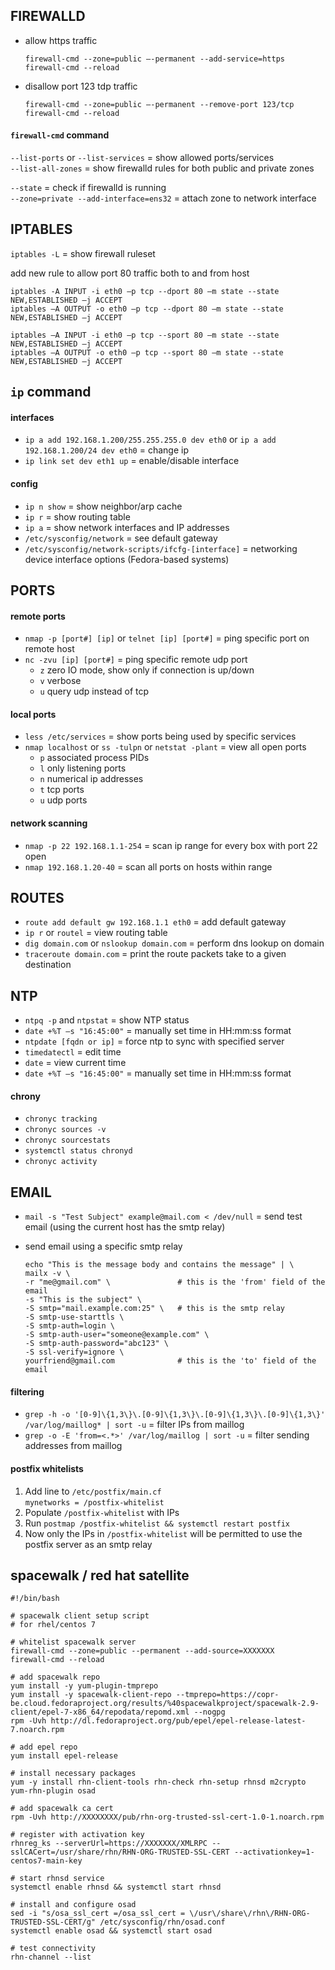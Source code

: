 ## FIREWALLD

- allow https traffic
  ```
  firewall-cmd --zone=public –-permanent --add-service=https
  firewall-cmd --reload
  ```

- disallow port 123 tdp traffic
  ```
  firewall-cmd --zone=public –-permanent --remove-port 123/tcp
  firewall-cmd --reload
  ```

#### `firewall-cmd` command

`--list-ports` or `--list-services` = show allowed ports/services \
`--list-all-zones` = show firewalld rules for both public and private zones

`--state` = check if firewalld is running \
`--zone=private --add-interface=ens32` = attach zone to network interface


## IPTABLES

`iptables -L` = show firewall ruleset

add new rule to allow port 80 traffic both to and from host
  ```
  iptables -A INPUT -i eth0 –p tcp --dport 80 –m state --state NEW,ESTABLISHED –j ACCEPT
  iptables –A OUTPUT -o eth0 –p tcp --dport 80 –m state --state NEW,ESTABLISHED –j ACCEPT

  iptables –A INPUT -i eth0 –p tcp --sport 80 –m state --state NEW,ESTABLISHED –j ACCEPT 
  iptables –A OUTPUT -o eth0 –p tcp --sport 80 –m state --state NEW,ESTABLISHED –j ACCEPT
  ```


## `ip` command  

#### interfaces
- `ip a add 192.168.1.200/255.255.255.0 dev eth0` or `ip a add 192.168.1.200/24 dev eth0` = change ip
- `ip link set dev eth1 up` = enable/disable interface

#### config
- `ip n show` = show neighbor/arp cache
- `ip r` = show routing table
- `ip a` = show network interfaces and IP addresses
- `/etc/sysconfig/network` = see default gateway
- `/etc/sysconfig/network-scripts/ifcfg-[interface]` = networking device interface options (Fedora-based systems)


## PORTS 

#### remote ports
- `nmap -p [port#] [ip]` or `telnet [ip] [port#]` = ping specific port on remote host
- `nc -zvu [ip] [port#]` = ping specific remote udp port
  - `z` zero IO mode, show only if connection is up/down
  - `v` verbose
  - `u` query udp instead of tcp

#### local ports
- `less /etc/services` = show ports being used by specific services
- `nmap localhost` or `ss -tulpn` or `netstat -plant` = view all open ports
  - `p` associated process PIDs
  - `l` only listening ports
  - `n` numerical ip addresses
  - `t` tcp ports
  - `u` udp ports

#### network scanning
- `nmap -p 22 192.168.1.1-254` = scan ip range for every box with port 22 open
- `nmap 192.168.1.20-40` = scan all ports on hosts within range


## ROUTES

- `route add default gw 192.168.1.1 eth0` = add default gateway
- `ip r` or `routel` = view routing table
- `dig domain.com` or `nslookup domain.com` = perform dns lookup on domain
- `traceroute domain.com` = print the route packets take to a given destination 


## NTP

- `ntpq -p` and `ntpstat` = show NTP status
- `date +%T –s "16:45:00"` = manually set time in HH:mm:ss format
- `ntpdate [fqdn or ip]` = force ntp to sync with specified server
- `timedatectl` = edit time
- `date` = view current time
- `date +%T –s "16:45:00"` = manually set time in HH:mm:ss format 

#### chrony
- `chronyc tracking`
- `chronyc sources -v` 
- `chronyc sourcestats` 
- `systemctl status chronyd` 
- `chronyc activity` 


## EMAIL 

- `mail -s "Test Subject" example@mail.com < /dev/null` = send test email (using the current host has the smtp relay)

- send email using a specific smtp relay
  ```
  echo "This is the message body and contains the message" | \
  mailx -v \
  -r "me@gmail.com" \               # this is the 'from' field of the email
  -s "This is the subject" \
  -S smtp="mail.example.com:25" \   # this is the smtp relay
  -S smtp-use-starttls \
  -S smtp-auth=login \
  -S smtp-auth-user="someone@example.com" \
  -S smtp-auth-password="abc123" \
  -S ssl-verify=ignore \
  yourfriend@gmail.com              # this is the 'to' field of the email
  ```

#### filtering
- `grep -h -o '[0-9]\{1,3\}\.[0-9]\{1,3\}\.[0-9]\{1,3\}\.[0-9]\{1,3\}' /var/log/maillog* | sort -u` = filter IPs from maillog
- `grep -o -E 'from=<.*>' /var/log/maillog | sort -u` = filter sending addresses from maillog

#### postfix whitelists
1. Add line to `/etc/postfix/main.cf` \
   `mynetworks = /postfix-whitelist`
2. Populate `/postfix-whitelist` with IPs
3. Run `postmap /postfix-whitelist && systemctl restart postfix`
4. Now only the IPs in `/postfix-whitelist` will be permitted to use the postfix server as an smtp relay


## spacewalk / red hat satellite

```
#!/bin/bash

# spacewalk client setup script
# for rhel/centos 7

# whitelist spacewalk server
firewall-cmd --zone=public --permanent --add-source=XXXXXXX
firewall-cmd --reload

# add spacewalk repo
yum install -y yum-plugin-tmprepo
yum install -y spacewalk-client-repo --tmprepo=https://copr-be.cloud.fedoraproject.org/results/%40spacewalkproject/spacewalk-2.9-client/epel-7-x86_64/repodata/repomd.xml --nogpg
rpm -Uvh http://dl.fedoraproject.org/pub/epel/epel-release-latest-7.noarch.rpm

# add epel repo
yum install epel-release

# install necessary packages
yum -y install rhn-client-tools rhn-check rhn-setup rhnsd m2crypto yum-rhn-plugin osad

# add spacewalk ca cert
rpm -Uvh http://XXXXXXXX/pub/rhn-org-trusted-ssl-cert-1.0-1.noarch.rpm

# register with activation key
rhnreg_ks --serverUrl=https://XXXXXXX/XMLRPC --sslCACert=/usr/share/rhn/RHN-ORG-TRUSTED-SSL-CERT --activationkey=1-centos7-main-key

# start rhnsd service
systemctl enable rhnsd && systemctl start rhnsd

# install and configure osad
sed -i "s/osa_ssl_cert =/osa_ssl_cert = \/usr\/share\/rhn\/RHN-ORG-TRUSTED-SSL-CERT/g" /etc/sysconfig/rhn/osad.conf
systemctl enable osad && systemctl start osad

# test connectivity
rhn-channel --list
```
